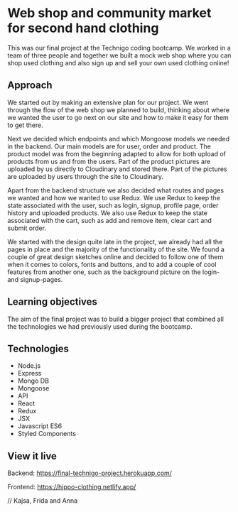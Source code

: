 # Web shop and community market for second hand clothing

This was our final project at the Technigo coding bootcamp. We worked in a team of three people and together we built a mock web shop where you can shop used clothing and also sign up and sell your own used clothing online!

## Approach

We started out by making an extensive plan for our project. We went through the flow of the web shop we planned to build, thinking about where we wanted the user to go next on our site and how to make it easy for them to get there. 

Next we decided which endpoints and which Mongoose models we needed in the backend. Our main models are for user, order and product. The product model was from the beginning adapted to allow for both upload of products from us and from the users. Part of the product pictures are uploaded by us directly to Cloudinary and stored there. Part of the pictures are uploaded by users through the site to Cloudinary. 

Apart from the backend structure we also decided what routes and pages we wanted and how we wanted to use Redux. We use Redux to keep the state associated with the user, such as login, signup, profile page, order history and uploaded products. We also use Redux to keep the state associated with the cart, such as add and remove item, clear cart and submit order. 

We started with the design quite late in the project, we already had all the pages in place and the majority of the functionality of the site. We found a couple of great design sketches online and decided to follow one of them when it comes to colors, fonts and buttons, and to add a couple of cool features from another one, such as the background picture on the login- and signup-pages. 

## Learning objectives

The aim of the final project was to build a bigger project that combined all the technologies we had previously used during the bootcamp. 

## Technologies

- Node.js
- Express
- Mongo DB
- Mongoose
- API
- React
- Redux
- JSX
- Javascript ES6
- Styled Components

## View it live

Backend: https://final-technigo-project.herokuapp.com/

Frontend: https://hippo-clothing.netlify.app/


// Kajsa, Frida and Anna
